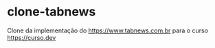 # clone-tabnews
Clone da implementação do https://www.tabnews.com.br para o curso https://curso.dev
